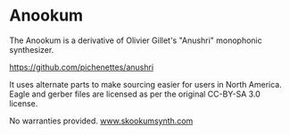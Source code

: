 # Anookum

The Anookum is a derivative of Olivier Gillet's "Anushri" monophonic synthesizer.

https://github.com/pichenettes/anushri

It uses alternate parts to make sourcing easier for users in North America.
Eagle and gerber files are licensed as per the original CC-BY-SA 3.0 license.

No warranties provided.
www.skookumsynth.com

